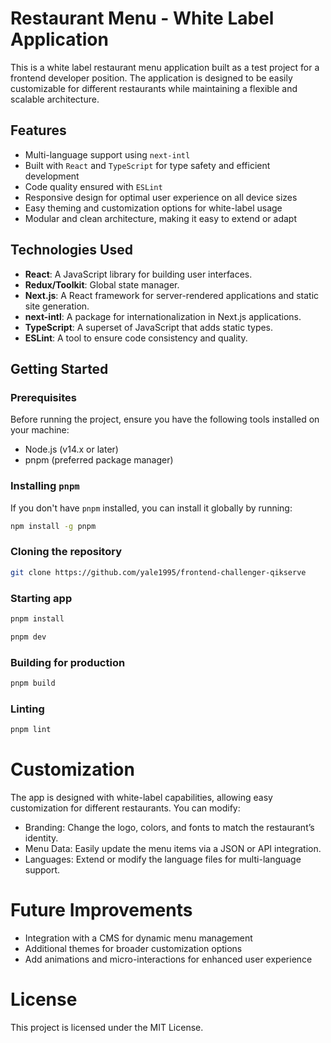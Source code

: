 # Restaurant Menu - White Label Application

This is a white label restaurant menu application built as a test project for a frontend developer position. The application is designed to be easily customizable for different restaurants while maintaining a flexible and scalable architecture.

## Features

- Multi-language support using `next-intl`
- Built with `React` and `TypeScript` for type safety and efficient development
- Code quality ensured with `ESLint`
- Responsive design for optimal user experience on all device sizes
- Easy theming and customization options for white-label usage
- Modular and clean architecture, making it easy to extend or adapt

## Technologies Used

- **React**: A JavaScript library for building user interfaces.
- **Redux/Toolkit**: Global state manager.
- **Next.js**: A React framework for server-rendered applications and static site generation.
- **next-intl**: A package for internationalization in Next.js applications.
- **TypeScript**: A superset of JavaScript that adds static types.
- **ESLint**: A tool to ensure code consistency and quality.

## Getting Started

### Prerequisites

Before running the project, ensure you have the following tools installed on your machine:

- Node.js (v14.x or later)
- pnpm (preferred package manager)

### Installing `pnpm`

If you don't have `pnpm` installed, you can install it globally by running:

```bash
npm install -g pnpm
```

### Cloning the repository

```bash
git clone https://github.com/yale1995/frontend-challenger-qikserve
```

### Starting app

```bash
pnpm install

pnpm dev
```

### Building for production

```bash
pnpm build
```

### Linting

```bash
pnpm lint
```

# Customization

The app is designed with white-label capabilities, allowing easy customization for different restaurants. You can modify:

- Branding: Change the logo, colors, and fonts to match the restaurant’s identity.
- Menu Data: Easily update the menu items via a JSON or API integration.
- Languages: Extend or modify the language files for multi-language support.


# Future Improvements

- Integration with a CMS for dynamic menu management
- Additional themes for broader customization options
- Add animations and micro-interactions for enhanced user experience

# License

This project is licensed under the MIT License.

